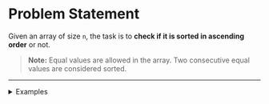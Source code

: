# Problem Statement

Given an array of size `n`, the task is to **check if it is sorted in ascending order** or not.

> **Note:** Equal values are allowed in the array. Two consecutive equal values are considered sorted.

---

</details>
<details>
<summary>Examples</summary>

## Examples

### Example 1:
**Input:**  
`arr[] = [20, 21, 45, 89, 89, 90]`  
**Output:**  
`Yes`  
**Explanation:**  
All elements are in non-decreasing (ascending) order, including equal values.

---

### Example 2:
**Input:**  
`arr[] = [20, 20, 45, 89, 89, 90]`  
**Output:**  
`Yes`  
**Explanation:**  
All elements follow the ascending order condition.

---

### Example 3:
**Input:**  
`arr[] = [20, 20, 78, 98, 99, 97]`  
**Output:**  
`No`  
**Explanation:**  
The last element `97` is smaller than `99`, hence the array is **not sorted**.

</details>
